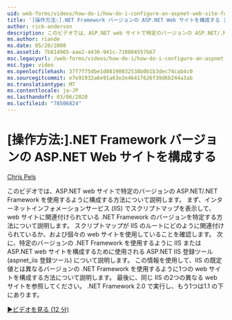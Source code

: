 ```yaml
---
uid: web-forms/videos/how-do-i/how-do-i-configure-an-aspnet-web-site-for-a-net-framework-version
title: '[操作方法:].NET Framework バージョンの ASP.NET Web サイトを構成する |Microsoft Docs'
author: rick-anderson
description: このビデオでは、ASP.NET web サイトで特定のバージョンの ASP.NET/.NET Framework を使用するように構成する方法について説明します。 まず、何を識別するかを説明します。
ms.author: riande
ms.date: 05/20/2008
ms.assetid: 7b814965-aae2-4436-941c-710804557b67
msc.legacyurl: /web-forms/videos/how-do-i/how-do-i-configure-an-aspnet-web-site-for-a-net-framework-version
msc.type: video
ms.openlocfilehash: 37f7f75dbe1d88190032538b0b1b3dec74cab4c0
ms.sourcegitcommit: e7e91932a6e91a63e2e46417626f39d6b244a3ab
ms.translationtype: MT
ms.contentlocale: ja-JP
ms.lasthandoff: 03/06/2020
ms.locfileid: "78506824"
---
```

# <a name="how-do-i-configure-an-aspnet-web-site-for-a-net-framework-version"></a>[操作方法:].NET Framework バージョンの ASP.NET Web サイトを構成する

[Chris Pels](https://twitter.com/chrispels)

このビデオでは、ASP.NET web サイトで特定のバージョンの ASP.NET/.NET Framework を使用するように構成する方法について説明します。 まず、インターネットインフォメーションサービス (IIS) でスクリプトマップを表示して、web サイトに関連付けられている .NET Framework のバージョンを特定する方法について説明します。 スクリプトマップが IIS のルートにどのように関連付けられているか、および個々の web サイトを使用していることを確認します。 次に、特定のバージョンの .NET Framework を使用するように IIS または ASP.NET web サイトを構成するために使用される ASP.NET IIS 登録ツール (aspnet\_iis 登録ツール) について説明します。 この情報を使用して、IIS の既定値とは異なるバージョンの .NET Framework を使用するように1つの web サイトを構成する方法について説明します。 最後に、同じ IIS の2つの異なる web サイトを参照してください。 .NET Framework 2.0 で実行し、もう1つは1.1 の下にあります。

[&#9654;ビデオを見る (12 分)](https://channel9.msdn.com/Blogs/ASP-NET-Site-Videos/how-do-i-configure-an-aspnet-web-site-for-a-net-framework-version)
